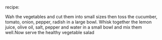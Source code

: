 recipe: 

Wah the vegetables and cut them into small sizes then toss the cucumber, tomato, onion, pepper, radish in a large bowl. Whisk together the lemon juice, olive oil, salt, pepper and water in a small bowl and mix them well.Now serve the healthy vegetable salad 